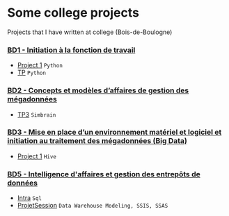 # Some college projects
Projects that I have written at college (Bois-de-Boulogne)

### [BD1 - Initiation à la fonction de travail](/BD1)
- [Project 1](/BD1/project1) `Python`
- [TP](/BD1/tp) `Python`

### [BD2 - Concepts et modèles d’affaires de gestion des mégadonnées](/BD2)
- [TP3](/BD2/tp3) `Simbrain`

### [BD3 - Mise en place d’un environnement matériel et logiciel et initiation au traitement des mégadonnées (Big Data)](/BD3)
- [Project 1](/BD3/project1) `Hive`

### [BD5 - Intelligence d'affaires et gestion des entrepôts de données](/BD5)
- [Intra](/BD5/intra) `Sql`
- [ProjetSession](/BD5/ProjetSession) `Data Warehouse Modeling, SSIS, SSAS`
